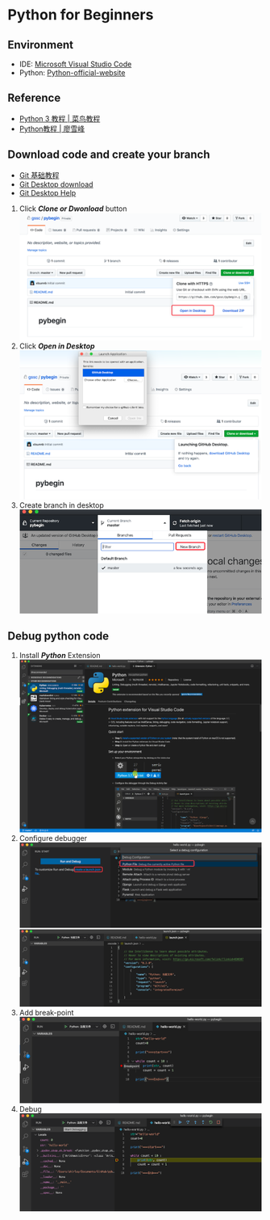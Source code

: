 # Python for Beginners

## Environment
- IDE: [Microsoft Visual Studio Code](https://visualstudio.microsoft.com/zh-hans/free-developer-offers/)
- Python: [Python-official-website](https://www.python.org/)

## Reference
- [Python 3 教程 | 菜鸟教程](https://www.runoob.com/python3/python3-tutorial.html)
- [Python教程 | 廖雪峰](https://www.liaoxuefeng.com/wiki/1016959663602400)

## Download code and create your branch
- [Git 基础教程](https://pages.github.ibm.com/xlsunnb/KnowledgeCenter/#git/)
- [Git Desktop download](https://desktop.github.com/)
- [Git Desktop Help](https://help.github.com/en/desktop/getting-started-with-github-desktop)

1. Click ***Clone or Dwonload*** button
![](./pic/g1.png)
2. Click ***Open in Desktop***
![](./pic/g2.png)
3. Create branch in desktop
![](./pic/g3.png)

## Debug python code
1. Install ***Python*** Extension
![](./pic/vs1.png)
2. Configure debugger
![](./pic/vs2.png)
![](./pic/vs3.png)
3. Add break-point
![](./pic/vs4.png)
4. Debug
![](./pic/vs5.png)